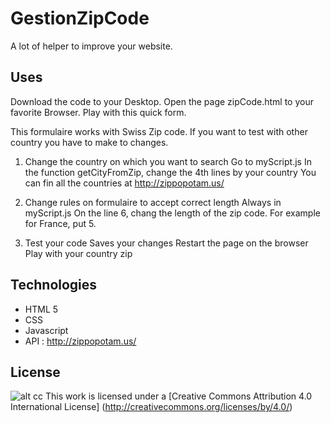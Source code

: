 # GestionZipCode
A lot of helper to improve your website.

Uses
------- 
Download the code to your Desktop.
Open the page zipCode.html to your favorite Browser.
Play with this quick form.

This formulaire works with Swiss Zip code. 
If you want to test with other country you have to make to changes.

1. Change the country on which you want to search
   Go to myScript.js
   In the function getCityFromZip, change the 4th lines by your country
   You can fin all the countries at http://zippopotam.us/
 
2. Change rules on formulaire to accept correct length
   Always in myScript.js
   On the line 6, chang the length of the zip code. For example for France, put 5.
   
3. Test your code
   Saves your changes
   Restart the page on the browser
   Play with your country zip
   
Technologies   
-------
* HTML 5
* CSS
* Javascript
* API : http://zippopotam.us/

License
-------
![alt cc](https://licensebuttons.net/l/by/3.0/88x31.png)
This work is licensed under a [Creative Commons Attribution 4.0 International License] (http://creativecommons.org/licenses/by/4.0/)

